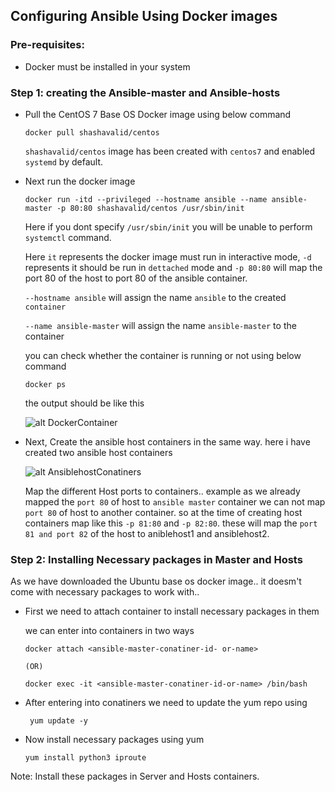 ## Configuring Ansible Using Docker images

### Pre-requisites:

  * Docker must be installed in your system
  
### Step 1: creating the Ansible-master and Ansible-hosts

  * Pull the CentOS 7 Base OS Docker image using below command

        docker pull shashavalid/centos
     
     `shashavalid/centos` image has been created with `centos7` and enabled `systemd` by default.
        
  * Next run the docker image 

        docker run -itd --privileged --hostname ansible --name ansible-master -p 80:80 shashavalid/centos /usr/sbin/init
        
    Here if you dont specify `/usr/sbin/init` you will be unable to perform `systemctl` command. 
    
    Here `it` represents the docker image must run in interactive mode, `-d` represents it should be run in `dettached` mode and `-p 80:80` will map the port 80 of the host to port 80 of the ansible container.
    
    `--hostname ansible` will assign the name `ansible` to the created `container`
    
    `--name ansible-master` will assign the name `ansible-master` to the container
    
    you can check whether the container is running or not using below command
    
        docker ps
        
    the output should be like this
    
    ![alt DockerContainer](https://github.com/shashavalidudekula/DevopsTraining/blob/main/Docker/Images/docker%20container.png)
    
  * Next, Create the ansible host containers in the same way. here i have created two ansible host containers 

    ![alt AnsiblehostConatiners](https://github.com/shashavalidudekula/DevopsTraining/blob/main/Docker/Images/anssible-host-containers.png)
    
    Map the different Host ports to containers.. example as we already mapped the `port 80` of host to `ansible master` container we can not map `port 80` of host to another container. so at the time of creating host containers map like this `-p 81:80` and `-p 82:80`. these will map the `port 81 and port 82` of the host to aniblehost1 and ansiblehost2. 
    
### Step 2: Installing Necessary packages in Master and Hosts

 As we have downloaded the Ubuntu base os docker image.. it doesm't come with necessary packages to work with.. 
  
  * First we need to attach container to install necessary packages in them

    we can enter into containers in two ways
    
        docker attach <ansible-master-conatiner-id- or-name>
         
        (OR)
        
        docker exec -it <ansible-master-conatiner-id-or-name> /bin/bash
  
  * After entering into conatiners we need to update the yum repo using

         yum update -y
         
  * Now install necessary packages using yum

        yum install python3 iproute
        
  Note:  Install these packages in Server and Hosts containers.  
    
